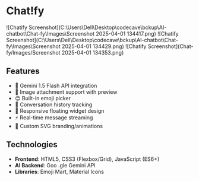 # Chat!fy
![Chatify Screenshot](C:\Users\Dell\Desktop\codecave\bckup\AI-chatbot\Chat-fy\Images\Screenshot 2025-04-01 134417.png)
![Chatify Screenshot](C:\Users\Dell\Desktop\codecave\bckup\AI-chatbot\Chat-fy\Images\Screenshot 2025-04-01 134429.png)
![Chatify Screenshot](Chat-fy/Images/Screenshot 2025-04-01 134353.png)
## Features

- 🧠 Gemini 1.5 Flash API integration
- 📁 Image attachment support with preview
- 😊 Built-in emoji picker
- 💬 Conversation history tracking
- 📱 Responsive floating widget design
- ⚡ Real-time message streaming
- 🎨 Custom SVG branding/animations

## Technologies

- **Frontend**: HTML5, CSS3 (Flexbox/Grid), JavaScript (ES6+)
- **AI Backend**: Goo .gle Gemini API
- **Libraries**: Emoji Mart, Material Icons

